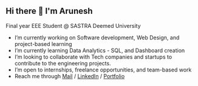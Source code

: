 ## Hi there 👋 I'm Arunesh
Final year EEE Student @ SASTRA Deemed University

-  I’m currently working on Software development, Web Design, and project-based learning
-  I’m currently learning Data Analytics - SQL, and Dashboard creation
-  I’m looking to collaborate with Tech companies and startups to contribute to the engineering projects.
-  I’m open to internships, freelance opportunities, and team-based work
-  Reach me through [Mail](mailto:2005arunesh@gmail.com) / [LinkedIn](https://linkedin.com/in/arunesh333) / [Portfolio](https://aruneshdev.netlify.app)

